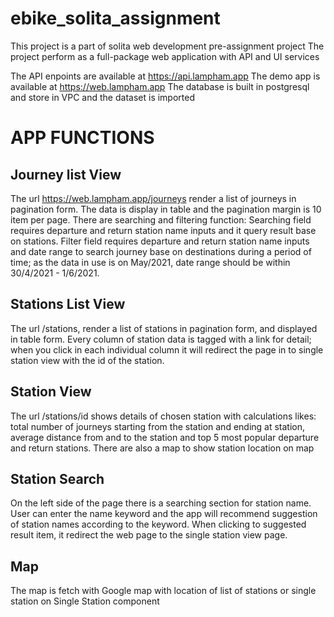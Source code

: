 # ebike_solita_assignment

This project is a part of solita web development pre-assignment project
The project perform as a full-package web application with API and UI services

The API enpoints are available at https://api.lampham.app
The demo app is available at https://web.lampham.app
The database is built in postgresql and store in VPC and the dataset is imported

# APP FUNCTIONS

## Journey list View

The url https://web.lampham.app/journeys render a list of journeys in pagination form. The data is display in table and the pagination margin is 10 item per page.
There are searching and filtering function:
Searching field requires departure and return station name inputs and it query result base on stations.
Filter field requires departure and return station name inputs and date range to search journey base on destinations during a period of time; as the data in use is on May/2021, date range should be within 30/4/2021 - 1/6/2021.

## Stations List View

The url /stations, render a list of stations in pagination form, and displayed in table form. Every column of station data is tagged with a link for detail; when you click in each individual column it will redirect the page in to single station view with the id of the station.

## Station View

The url /stations/id shows details of chosen station with calculations likes: total number of journeys starting from the station and ending at station, average distance from and to the station and top 5 most popular departure and return stations. There are also a map to show station location on map

## Station Search
On the left side of the page there is a searching section for station name. User can enter the name keyword and the app will recommend suggestion of station names according to the keyword. When clicking to suggested result item, it redirect the web page to the single station view page.

## Map

The map is fetch with Google map with location of list of stations or single station on Single Station component
